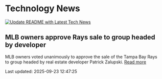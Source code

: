 # Technology News

[![Update README with Latest Tech News](https://github.com/tcdtist/daily-tech-digest/actions/workflows/main.yml/badge.svg)](https://github.com/tcdtist/daily-tech-digest/actions/workflows/main.yml)

## MLB owners approve Rays sale to group headed by developer
MLB owners voted unanimously to approve the sale of the Tampa Bay Rays to group headed by real estate developer Patrick Zalupski.
[Read more](https://lfpress.com/sports/baseball/mlb/mlb-owners-approve-sale-of-rays-to-group-headed-by-real-estate-developer)



Last updated: 2025-09-23 12:47:25